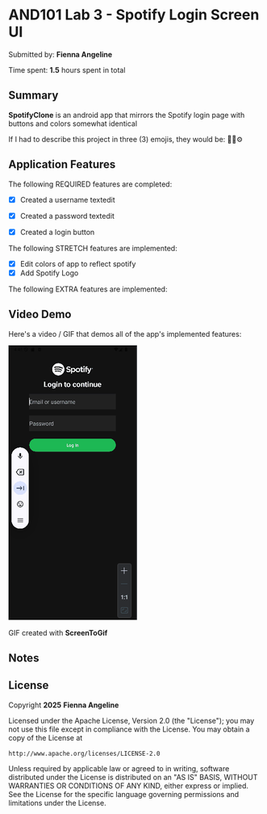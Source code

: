 <!-- (This is a comment) INSTRUCTIONS: Go through this page and fill out any **bolded** entries with their correct values.-->

# AND101 Lab 3 - Spotify Login Screen UI

Submitted by: **Fienna Angeline**

Time spent: **1.5** hours spent in total

## Summary

**SpotifyClone** is an android app that mirrors the Spotify login page with buttons and colors somewhat identical

If I had to describe this project in three (3) emojis, they would be: 🎵🎨⚙️

## Application Features

<!-- (This is a comment) Please be sure to change the [ ] to [x] for any features you completed.  If a feature is not checked [x], you might miss the points for that item! -->

The following REQUIRED features are completed:

- [x] Created a username textedit
- [x] Created a password textedit
- [x] Created a login button


The following STRETCH features are implemented:

- [x] Edit colors of app to reflect spotify
- [x] Add Spotify Logo

The following EXTRA features are implemented:

## Video Demo

Here's a video / GIF that demos all of the app's implemented features:

![Activiicties for fun :D](Lab3.gif)

GIF created with **ScreenToGif**

<!-- Recommended tools:
- [Kap](https://getkap.co/) for macOS
- [ScreenToGif](https://www.screentogif.com/) for Windows
- [peek](https://github.com/phw/peek) for Linux. -->

## Notes


## License

Copyright **2025** **Fienna Angeline**

Licensed under the Apache License, Version 2.0 (the "License");
you may not use this file except in compliance with the License.
You may obtain a copy of the License at

    http://www.apache.org/licenses/LICENSE-2.0

Unless required by applicable law or agreed to in writing, software
distributed under the License is distributed on an "AS IS" BASIS,
WITHOUT WARRANTIES OR CONDITIONS OF ANY KIND, either express or implied.
See the License for the specific language governing permissions and
limitations under the License.
